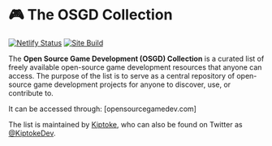 # :video_game: The OSGD Collection
[![Netlify Status](https://api.netlify.com/api/v1/badges/82ea60cf-6767-463f-8481-876ae04f7a9c/deploy-status)](https://app.netlify.com/sites/romantic-darwin-6a07eb/deploys)
[![Site Build](https://github.com/Kiptoke/OSGD-Collection/actions/workflows/site-build.yml/badge.svg)](https://github.com/Kiptoke/OSGD-Collection/actions/workflows/site-build.yml)

The **Open Source Game Development (OSGD) Collection** is a curated list of freely available open-source game development resources that anyone can access. The purpose of the list is to serve as a central repository of open-source game development projects for anyone to discover, use, or contribute to.

It can be accessed through: [opensourcegamedev.com]

The list is maintained by [Kiptoke](https://github.com/Kiptoke), who can also be found on Twitter as [@KiptokeDev](https://twitter.com/KiptokeDev).
